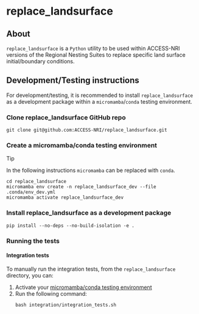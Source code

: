 # replace_landsurface

## About

`replace_landsurface` is a `Python` utility to be used within ACCESS-NRI versions of the Regional Nesting Suites to replace specific land surface initial/boundary conditions.


## Development/Testing instructions
For development/testing, it is recommended to install `replace_landsurface` as a development package within a `micromamba`/`conda` testing environment.

### Clone replace_landsurface GitHub repo
```
git clone git@github.com:ACCESS-NRI/replace_landsurface.git
```

### Create a micromamba/conda testing environment
> [!TIP]  
> In the following instructions `micromamba` can be replaced with `conda`.

```
cd replace_landsurface
micromamba env create -n replace_landsurface_dev --file .conda/env_dev.yml
micromamba activate replace_landsurface_dev
```

### Install replace_landsurface as a development package
```
pip install --no-deps --no-build-isolation -e .
```

### Running the tests

#### Integration tests
To manually run the integration tests, from the `replace_landsurface` directory, you can:
1. Activate your [micromamba/conda testing environment](#create-a-micromamba-conda-testing-environment)
2. Run the following command:
   ```
   bash integration/integration_tests.sh
   ```